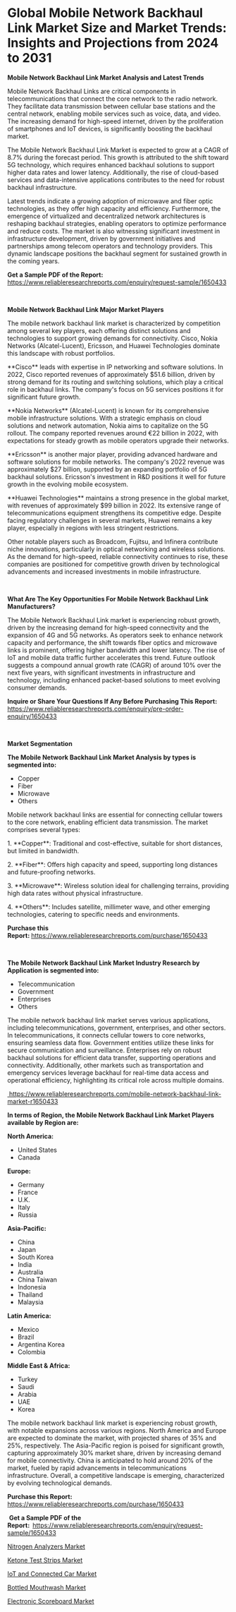 <p><h1>Global Mobile Network Backhaul Link Market Size and Market Trends: Insights and Projections from 2024 to 2031</h1></p><p><strong>Mobile Network Backhaul Link Market Analysis and Latest Trends</strong></p>
<p><p>Mobile Network Backhaul Links are critical components in telecommunications that connect the core network to the radio network. They facilitate data transmission between cellular base stations and the central network, enabling mobile services such as voice, data, and video. The increasing demand for high-speed internet, driven by the proliferation of smartphones and IoT devices, is significantly boosting the backhaul market.</p><p>The Mobile Network Backhaul Link Market is expected to grow at a CAGR of 8.7% during the forecast period. This growth is attributed to the shift toward 5G technology, which requires enhanced backhaul solutions to support higher data rates and lower latency. Additionally, the rise of cloud-based services and data-intensive applications contributes to the need for robust backhaul infrastructure.</p><p>Latest trends indicate a growing adoption of microwave and fiber optic technologies, as they offer high capacity and efficiency. Furthermore, the emergence of virtualized and decentralized network architectures is reshaping backhaul strategies, enabling operators to optimize performance and reduce costs. The market is also witnessing significant investment in infrastructure development, driven by government initiatives and partnerships among telecom operators and technology providers. This dynamic landscape positions the backhaul segment for sustained growth in the coming years.</p></p>
<p><strong>Get a Sample PDF of the Report:&nbsp;</strong> <a href="https://www.reliableresearchreports.com/enquiry/request-sample/1650433?utm_campaign=6&utm_medium=2&utm_source=Github&utm_content=ia&utm_term=26092024&utm_id=mobile-network-backhaul-link">https://www.reliableresearchreports.com/enquiry/request-sample/1650433</a></p>
<p>&nbsp;</p>
<p><strong>Mobile Network Backhaul Link Major Market Players</strong></p>
<p><p>The mobile network backhaul link market is characterized by competition among several key players, each offering distinct solutions and technologies to support growing demands for connectivity. Cisco, Nokia Networks (Alcatel-Lucent), Ericsson, and Huawei Technologies dominate this landscape with robust portfolios.</p><p>**Cisco** leads with expertise in IP networking and software solutions. In 2022, Cisco reported revenues of approximately $51.6 billion, driven by strong demand for its routing and switching solutions, which play a critical role in backhaul links. The company's focus on 5G services positions it for significant future growth.</p><p>**Nokia Networks** (Alcatel-Lucent) is known for its comprehensive mobile infrastructure solutions. With a strategic emphasis on cloud solutions and network automation, Nokia aims to capitalize on the 5G rollout. The company reported revenues around €22 billion in 2022, with expectations for steady growth as mobile operators upgrade their networks.</p><p>**Ericsson** is another major player, providing advanced hardware and software solutions for mobile networks. The company's 2022 revenue was approximately $27 billion, supported by an expanding portfolio of 5G backhaul solutions. Ericsson's investment in R&D positions it well for future growth in the evolving mobile ecosystem.</p><p>**Huawei Technologies** maintains a strong presence in the global market, with revenues of approximately $99 billion in 2022. Its extensive range of telecommunications equipment strengthens its competitive edge. Despite facing regulatory challenges in several markets, Huawei remains a key player, especially in regions with less stringent restrictions.</p><p>Other notable players such as Broadcom, Fujitsu, and Infinera contribute niche innovations, particularly in optical networking and wireless solutions. As the demand for high-speed, reliable connectivity continues to rise, these companies are positioned for competitive growth driven by technological advancements and increased investments in mobile infrastructure.</p></p>
<p>&nbsp;</p>
<p><strong>What Are The Key Opportunities For Mobile Network Backhaul Link Manufacturers?</strong></p>
<p><p>The Mobile Network Backhaul Link market is experiencing robust growth, driven by the increasing demand for high-speed connectivity and the expansion of 4G and 5G networks. As operators seek to enhance network capacity and performance, the shift towards fiber optics and microwave links is prominent, offering higher bandwidth and lower latency. The rise of IoT and mobile data traffic further accelerates this trend. Future outlook suggests a compound annual growth rate (CAGR) of around 10% over the next five years, with significant investments in infrastructure and technology, including enhanced packet-based solutions to meet evolving consumer demands.</p></p>
<p><strong>Inquire or Share Your Questions If Any Before Purchasing This Report:</strong> <a href="https://www.reliableresearchreports.com/enquiry/pre-order-enquiry/1650433?utm_campaign=6&utm_medium=2&utm_source=Github&utm_content=ia&utm_term=26092024&utm_id=mobile-network-backhaul-link">https://www.reliableresearchreports.com/enquiry/pre-order-enquiry/1650433</a></p>
<p>&nbsp;</p>
<p><strong>Market Segmentation</strong></p>
<p><strong>The Mobile Network Backhaul Link Market Analysis by types is segmented into:</strong></p>
<p><ul><li>Copper</li><li>Fiber</li><li>Microwave</li><li>Others</li></ul></p>
<p><p>Mobile network backhaul links are essential for connecting cellular towers to the core network, enabling efficient data transmission. The market comprises several types:</p><p>1. **Copper**: Traditional and cost-effective, suitable for short distances, but limited in bandwidth.</p><p>2. **Fiber**: Offers high capacity and speed, supporting long distances and future-proofing networks.</p><p>3. **Microwave**: Wireless solution ideal for challenging terrains, providing high data rates without physical infrastructure.</p><p>4. **Others**: Includes satellite, millimeter wave, and other emerging technologies, catering to specific needs and environments.</p></p>
<p><strong>Purchase this Report:&nbsp;</strong><a href="https://www.reliableresearchreports.com/purchase/1650433?utm_campaign=6&utm_medium=2&utm_source=Github&utm_content=ia&utm_term=26092024&utm_id=mobile-network-backhaul-link">https://www.reliableresearchreports.com/purchase/1650433</a></p>
<p>&nbsp;</p>
<p><strong>The Mobile Network Backhaul Link Market Industry Research by Application is segmented into:</strong></p>
<p><ul><li>Telecommunication</li><li>Government</li><li>Enterprises</li><li>Others</li></ul></p>
<p><p>The mobile network backhaul link market serves various applications, including telecommunications, government, enterprises, and other sectors. In telecommunications, it connects cellular towers to core networks, ensuring seamless data flow. Government entities utilize these links for secure communication and surveillance. Enterprises rely on robust backhaul solutions for efficient data transfer, supporting operations and connectivity. Additionally, other markets such as transportation and emergency services leverage backhaul for real-time data access and operational efficiency, highlighting its critical role across multiple domains.</p></p>
<p><a href="https://www.reliableresearchreports.com/mobile-network-backhaul-link-market-r1650433?utm_campaign=6&utm_medium=2&utm_source=Github&utm_content=ia&utm_term=26092024&utm_id=mobile-network-backhaul-link">&nbsp;https://www.reliableresearchreports.com/mobile-network-backhaul-link-market-r1650433</a></p>
<p><strong>In terms of Region, the Mobile Network Backhaul Link Market Players available by Region are:</strong></p>
<p>
    <p> <strong> North America: </strong>
        <ul>
            <li>United States</li>
            <li>Canada</li>
        </ul>
        </p> 
    <p> <strong> Europe: </strong>
        <ul>
            <li>Germany</li>
            <li>France</li>
            <li>U.K.</li>
            <li>Italy</li>
            <li>Russia</li>
        </ul>
        </p> 
    <p> <strong> Asia-Pacific: </strong>
        <ul>
            <li>China</li>
            <li>Japan</li>
            <li>South Korea</li>
            <li>India</li>
            <li>Australia</li>
            <li>China Taiwan</li>
            <li>Indonesia</li>
            <li>Thailand</li>
            <li>Malaysia</li>
        </ul>
        </p> 
    <p> <strong> Latin America: </strong>
        <ul>
            <li>Mexico</li>
            <li>Brazil</li>
            <li>Argentina Korea</li>
            <li>Colombia</li>
        </ul>
        </p> 
    <p> <strong> Middle East & Africa: </strong>
        <ul>
            <li>Turkey</li>
            <li>Saudi</li>
            <li>Arabia</li>
            <li>UAE</li>
            <li>Korea</li>
        </ul>
    </p>
    </p>
<p><p>The mobile network backhaul link market is experiencing robust growth, with notable expansions across various regions. North America and Europe are expected to dominate the market, with projected shares of 35% and 25%, respectively. The Asia-Pacific region is poised for significant growth, capturing approximately 30% market share, driven by increasing demand for mobile connectivity. China is anticipated to hold around 20% of the market, fueled by rapid advancements in telecommunications infrastructure. Overall, a competitive landscape is emerging, characterized by evolving technological demands.</p></p>
<p><strong>Purchase this Report: </strong><a href="https://www.reliableresearchreports.com/purchase/1650433?utm_campaign=6&utm_medium=2&utm_source=Github&utm_content=ia&utm_term=26092024&utm_id=mobile-network-backhaul-link">https://www.reliableresearchreports.com/purchase/1650433</a></p>
<p>&nbsp;<strong>Get a Sample PDF of the Report:&nbsp;&nbsp;</strong><a href="https://www.reliableresearchreports.com/enquiry/request-sample/1650433?utm_campaign=6&utm_medium=2&utm_source=Github&utm_content=ia&utm_term=26092024&utm_id=mobile-network-backhaul-link">https://www.reliableresearchreports.com/enquiry/request-sample/1650433</a></p>
<p><strong></strong></p>
<p><p><a href="https://www.linkedin.com/pulse/role-nitrogen-analyzers-market-applications-industrial-bmy2e?trackingId=W6qFxYdTSKOOCSXCp3uYXw%3D%3D&utm_campaign=6&utm_medium=2&utm_source=Github&utm_content=ia&utm_term=26092024&utm_id=mobile-network-backhaul-link">Nitrogen Analyzers Market</a></p><p><a href="https://www.linkedin.com/pulse/ketone-test-strips-market-size-segmentation-trends-growth-xhwce?trackingId=IQaqpyGaQuq6jNgDKGJ5sw%3D%3D&utm_campaign=6&utm_medium=2&utm_source=Github&utm_content=ia&utm_term=26092024&utm_id=mobile-network-backhaul-link">Ketone Test Strips Market</a></p><p><a href="https://github.com/bmorecock/Market-Research-Report-List-5/blob/main/iot-and-connected-car-market.md?utm_campaign=6&utm_medium=2&utm_source=Github&utm_content=ia&utm_term=26092024&utm_id=mobile-network-backhaul-link">IoT and Connected Car Market</a></p><p><a href="https://github.com/AshrafKhan865/Market-Research-Report-List-1/blob/main/bottled-mouthwash-market.md?utm_campaign=6&utm_medium=2&utm_source=Github&utm_content=ia&utm_term=26092024&utm_id=mobile-network-backhaul-link">Bottled Mouthwash Market</a></p><p><a href="https://issuu.com/reportprime-2/docs/electronic-scoreboard-market-size-2_5cfd0d77186066?utm_campaign=6&utm_medium=2&utm_source=Github&utm_content=ia&utm_term=26092024&utm_id=mobile-network-backhaul-link">Electronic Scoreboard Market</a></p></p>